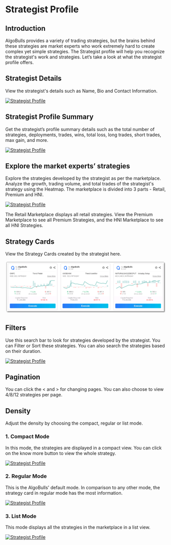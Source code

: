 # Strategist Profile

## Introduction
AlgoBulls provides a variety of trading strategies, but the brains behind these strategies are market experts who work extremely hard to create complex yet simple strategies. The Strategist profile will help you recognize the strategist's work and strategies. Let’s take a look at what the strategist profile offers.

## Strategist Details

View the strategist's details such as Name, Bio and Contact Information.

[![Strategist Profile](imgs/strategiest_profile_details.png "Click to Enlarge or Ctrl+Click to open in a new Tab")](imgs/strategiest_profile_details.png)

## Strategist Profile Summary

Get the strategist’s profile summary details such as the total number of strategies, deployments, trades, wins, total loss, long trades, short trades, max gain, and more.

[![Strategist Profile](imgs/strategiest_profile_summary.png "Click to Enlarge or Ctrl+Click to open in a new Tab")](imgs/strategiest_profile_summary.png)

## Explore the market experts’ strategies

Explore the strategies developed by the strategist as per the marketplace. Analyze the growth, trading volume, and total trades of the strategist's strategy using the Heatmap. The marketplace is divided into 3 parts - Retail, Premium and HNI.

[![Strategist Profile](imgs/strategiest_profile_heat_map.png "Click to Enlarge or Ctrl+Click to open in a new Tab")](imgs/strategiest_profile_heat_map.png)

The Retail Marketplace displays all retail strategies. View the Premium Marketplace to see all Premium Strategies, and the HNI Marketplace to see all HNI Strategies.

## Strategy Cards

View the Strategy Cards created by the strategist here.

[![Strategist Profile](imgs/strategist_profile_strategy_card.png "Click to Enlarge or Ctrl+Click to open in a new Tab")](imgs/strategist_profile_strategy_card.png)

## Filters

Use this search bar to look for strategies developed by the strategist. You can Filter or Sort these strategies. You can also search the strategies based on their duration.

[![Strategist Profile](imgs/strategiest_profile_filters.png "Click to Enlarge or Ctrl+Click to open in a new Tab")](imgs/strategiest_profile_filters.png)

## Pagination

You can click the < and > for changing pages. You can also choose to view 4/8/12 strategies per page.

## Density

Adjust the density by choosing the compact, regular or list mode.

### 1. Compact Mode

In this mode, the strategies are displayed in a compact view. You can click on the know more button to view the whole strategy.

[![Strategist Profile](imgs/strategiest_profile_compact_mode.png "Click to Enlarge or Ctrl+Click to open in a new Tab")](imgs/strategiest_profile_compact_mode.png)

### 2. Regular Mode

This is the AlgoBulls' default mode. In comparison to any other mode, the strategy card in regular mode has the most information.

[![Strategist Profile](imgs/strategiest_profile_regular_mode.png "Click to Enlarge or Ctrl+Click to open in a new Tab")](imgs/strategiest_profile_regular.png)

### 3. List Mode

This mode displays all the strategies in the marketplace in a list view.

[![Strategist Profile](imgs/strategiest_profile_list_mode.png "Click to Enlarge or Ctrl+Click to open in a new Tab")](imgs/strategiest_profile_list_mode.png)
